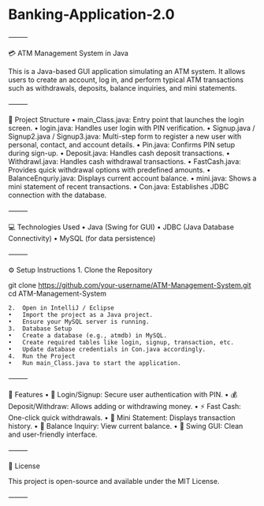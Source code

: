 # Banking-Application-2.0
⸻

💳 ATM Management System in Java

This is a Java-based GUI application simulating an ATM system. It allows users to create an account, log in, and perform typical ATM transactions such as withdrawals, deposits, balance inquiries, and mini statements.

⸻

📁 Project Structure
	•	main_Class.java: Entry point that launches the login screen.
	•	login.java: Handles user login with PIN verification.
	•	Signup.java / Signup2.java / Signup3.java: Multi-step form to register a new user with personal, contact, and account details.
	•	Pin.java: Confirms PIN setup during sign-up.
	•	Deposit.java: Handles cash deposit transactions.
	•	Withdrawl.java: Handles cash withdrawal transactions.
	•	FastCash.java: Provides quick withdrawal options with predefined amounts.
	•	BalanceEnquriy.java: Displays current account balance.
	•	mini.java: Shows a mini statement of recent transactions.
	•	Con.java: Establishes JDBC connection with the database.

⸻

💻 Technologies Used
	•	Java (Swing for GUI)
	•	JDBC (Java Database Connectivity)
	•	MySQL (for data persistence)

⸻

⚙️ Setup Instructions
	1.	Clone the Repository

git clone https://github.com/your-username/ATM-Management-System.git
cd ATM-Management-System


	2.	Open in IntelliJ / Eclipse
	•	Import the project as a Java project.
	•	Ensure your MySQL server is running.
	3.	Database Setup
	•	Create a database (e.g., atmdb) in MySQL.
	•	Create required tables like login, signup, transaction, etc.
	•	Update database credentials in Con.java accordingly.
	4.	Run the Project
	•	Run main_Class.java to start the application.

⸻

🧪 Features
	•	🔐 Login/Signup: Secure user authentication with PIN.
	•	💰 Deposit/Withdraw: Allows adding or withdrawing money.
	•	⚡ Fast Cash: One-click quick withdrawals.
	•	🧾 Mini Statement: Displays transaction history.
	•	🧮 Balance Inquiry: View current balance.
	•	🎨 Swing GUI: Clean and user-friendly interface.

⸻

📜 License

This project is open-source and available under the MIT License.

⸻
